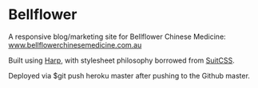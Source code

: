 Bellflower
=========================================

A responsive blog/marketing site for Bellflower Chinese Medicine: www.bellflowerchinesemedicine.com.au

Built using [Harp](http://harpjs.com), with stylesheet philosophy borrowed from [SuitCSS](https://github.com/suitcss/suit).

Deployed via $git push heroku master after pushing to the Github master.
